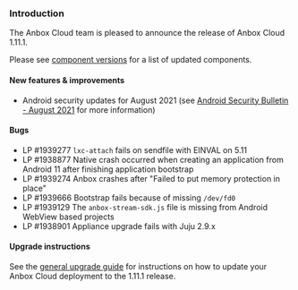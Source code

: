 ### Introduction

The Anbox Cloud team is pleased to announce the release of Anbox Cloud 1.11.1.

Please see [component versions](https://anbox-cloud.io/docs/component-versions) for a list of updated components.

#### New features & improvements

* Android security updates for August 2021 (see [Android Security Bulletin - August 2021](https://source.android.com/security/bulletin/2021-08-01) for more information)

#### Bugs

* LP #1939277 `lxc-attach` fails on sendfile with EINVAL on 5.11
* LP #1938877 Native crash occurred when creating an application from Android 11 after finishing application bootstrap
* LP #1939274 Anbox crashes after "Failed to put memory protection in place"
* LP #1939666 Bootstrap fails because of missing `/dev/fd0`
* LP #1939129 The `anbox-stream-sdk.js` file is missing from Android WebView based projects
* LP #1938901 Appliance upgrade fails with Juju 2.9.x

#### Upgrade instructions

See the [general upgrade guide](https://anbox-cloud.io/docs/installation/upgrading-from-previous-versions) for instructions on how to update your Anbox Cloud deployment to the 1.11.1 release.
